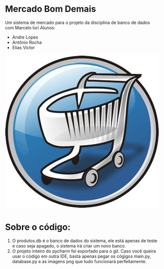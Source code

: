 # **Mercado Bom Demais**

Um sistema de mercado para o projeto da disciplina 
de banco de dados com Marcelo Iuri
Alunos:
- Andre Lopes
- Antônio Rocha
- Elias Victor

![Logo](logo.png)

# **Sobre o código**:

1. O produtos.db é o banco de dados do sistema, ele está apenas de teste e caso seja apagado, o sistema irá criar um novo banco.
2. O projeto inteiro do pycharm foi exportado para o git. Caso você queira usar o código em outra IDE, basta apenas pegar os cógigos main.py, database.py e as imagens png que tudo funcionará perfeitamente.



